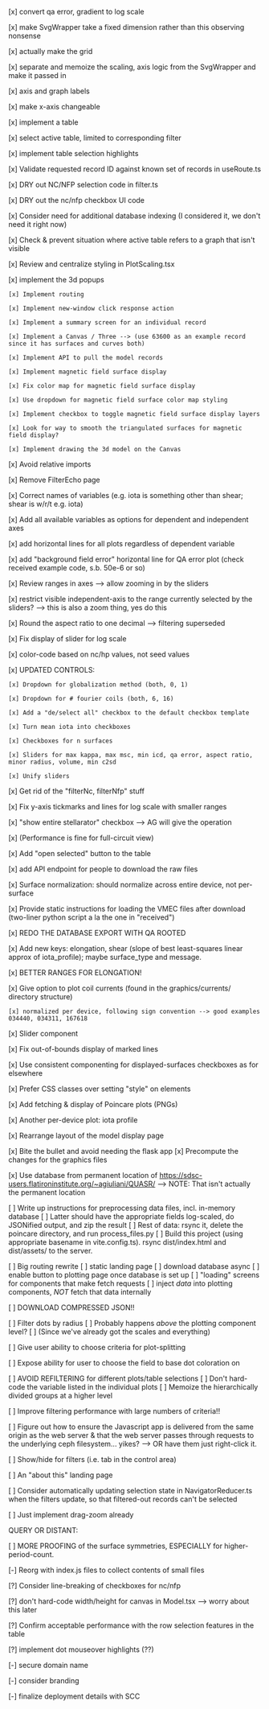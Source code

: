 [x] convert qa error, gradient to log scale

[x] make SvgWrapper take a fixed dimension rather than this observing nonsense

[x] actually make the grid

[x] separate and memoize the scaling, axis logic from the SvgWrapper and make it passed in

[x] axis and graph labels

[x] make x-axis changeable

[x] implement a table

[x] select active table, limited to corresponding filter

[x] implement table selection highlights

[x] Validate requested record ID against known set of records in useRoute.ts

[x] DRY out NC/NFP selection code in filter.ts

[x] DRY out the nc/nfp checkbox UI code

[x] Consider need for additional database indexing (I considered it, we don't need it right now)

[x] Check & prevent situation where active table refers to a graph that isn't visible

[x] Review and centralize styling in PlotScaling.tsx

[x] implement the 3d popups

    [x] Implement routing

    [x] Implement new-window click response action

    [x] Implement a summary screen for an individual record

    [x] Implement a Canvas / Three --> (use 63600 as an example record since it has surfaces and curves both)

    [x] Implement API to pull the model records

    [x] Implement magnetic field surface display

    [x] Fix color map for magnetic field surface display
    
    [x] Use dropdown for magnetic field surface color map styling

    [x] Implement checkbox to toggle magnetic field surface display layers

    [x] Look for way to smooth the triangulated surfaces for magnetic field display?

    [x] Implement drawing the 3d model on the Canvas

[x] Avoid relative imports

[x] Remove FilterEcho page

[x] Correct names of variables (e.g. iota is something other than shear; shear is w/r/t e.g. iota)

[x] Add all available variables as options for dependent and independent axes

[x] add horizontal lines for all plots regardless of dependent variable

[x] add "background field error" horizontal line for QA error plot (check received example code, s.b. 50e-6 or so)

[x] Review ranges in axes --> allow zooming in by the sliders

[x] restrict visible independent-axis to the range currently selected by the sliders? --> this is also a zoom thing, yes do this

[x] Round the aspect ratio to one decimal --> filtering superseded

[x] Fix display of slider for log scale

[x] color-code based on nc/hp values, not seed values

[x] UPDATED CONTROLS:

    [x] Dropdown for globalization method (both, 0, 1)

    [x] Dropdown for # fourier coils (both, 6, 16)

    [x] Add a "de/select all" checkbox to the default checkbox template
    
    [x] Turn mean iota into checkboxes

    [x] Checkboxes for n surfaces

    [x] Sliders for max kappa, max msc, min icd, qa error, aspect ratio, minor radius, volume, min c2sd

    [x] Unify sliders

[x] Get rid of the "filterNc, filterNfp" stuff

[x] Fix y-axis tickmarks and lines for log scale with smaller ranges

[x] "show entire stellarator" checkbox --> AG will give the operation

[x] (Performance is fine for full-circuit view)

[x] Add "open selected" button to the table

[x] add API endpoint for people to download the raw files

[x] Surface normalization: should normalize across entire device, not per-surface

[x] Provide static instructions for loading the VMEC files after download (two-liner python script a la the one in "received")

[x] REDO THE DATABASE EXPORT WITH QA ROOTED

[x] Add new keys: elongation, shear (slope of best least-squares linear approx of iota_profile); maybe surface_type and message.

[x] BETTER RANGES FOR ELONGATION!

[x] Give option to plot coil currents (found in the graphics/currents/ directory structure)
    
    [x] normalized per device, following sign convention --> good examples 034440, 034311, 167618

[x] Slider component

[x] Fix out-of-bounds display of marked lines

[x] Use consistent componenting for displayed-surfaces checkboxes as for elsewhere

[x] Prefer CSS classes over setting "style" on elements

[x] Add fetching & display of Poincare plots (PNGs)

[x] Another per-device plot: iota profile

[x] Rearrange layout of the model display page

[x] Bite the bullet and avoid needing the flask app
    [x] Precompute the changes for the graphics files

[x] Use database from permanent location of https://sdsc-users.flatironinstitute.org/~agiuliani/QUASR/
    --> NOTE: That isn't actually the permanent location

[ ] Write up instructions for preprocessing data files, incl. in-memory database
    [ ] Latter should have the appropriate fields log-scaled, do JSONified output, and zip the result
    [ ] Rest of data: rsync it, delete the poincare directory, and run process_files.py
    [ ] Build this project (using appropriate basename in vite.config.ts). rsync dist/index.html and dist/assets/ to
        the server.

[ ] Big routing rewrite
    [ ] static landing page
    [ ] download database async
    [ ] enable button to plotting page once database is set up
    [ ] "loading" screens for components that make fetch requests
    [ ] inject *data* into plotting components, *NOT* fetch that data internally

[ ] DOWNLOAD COMPRESSED JSON!!

[ ] Filter dots by radius
    [ ] Probably happens *above* the plotting component level?
    [ ] (Since we've already got the scales and everything)

[ ] Give user ability to choose criteria for plot-splitting

[ ] Expose ability for user to choose the field to base dot coloration on

[ ] AVOID REFILTERING for different plots/table selections
    [ ] Don't hard-code the variable listed in the individual plots
    [ ] Memoize the hierarchically divided groups at a higher level

[ ] Improve filtering performance with large numbers of criteria!!

[ ] Figure out how to ensure the Javascript app is delivered from the same origin as the web server
    & that the web server passes through requests to the underlying ceph filesystem... yikes?
    --> OR have them just right-click it.

[ ] Show/hide for filters (i.e. tab in the control area)

[ ] An "about this" landing page

[ ] Consider automatically updating selection state in NavigatorReducer.ts when the filters update, so that filtered-out records can't be selected

[ ] Just implement drag-zoom already


QUERY OR DISTANT:

[ ] MORE PROOFING of the surface symmetries, ESPECIALLY for higher-period-count.

[-] Reorg with index.js files to collect contents of small files

[?] Consider line-breaking of checkboxes for nc/nfp

[?] don't hard-code width/height for canvas in Model.tsx --> worry about this later

[?] Confirm acceptable performance with the row selection features in the table

[?] implement dot mouseover highlights (??)

[-] secure domain name

[-] consider branding

[-] finalize deployment details with SCC

